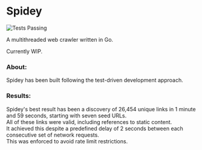 # Spidey

![Tests Passing](https://github.com/anirudhsudhir/spidey/actions/workflows/test.yml/badge.svg)

A multithreaded web crawler written in Go.

Currently WIP.

### About:
Spidey has been built following the test-driven development approach.

### Results:
Spidey's best result has been a discovery of 26,454 unique links in 1 minute and 59 seconds, starting with seven seed URLs.  
All of these links were valid, including references to static content.  
It achieved this despite a predefined delay of 2 seconds between each consecutive set of network requests.  
This was enforced to avoid rate limit restrictions.  
